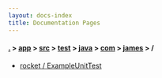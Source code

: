 ```yaml
---
layout: docs-index
title: Documentation Pages
---
```

#### [.](./../../../../../../index) > [app](./../../../../../index) > [src](./../../../../index) > [test](./../../../index) > [java](./../../index) > [com](./../index) > [james](./index) > **/**

- [rocket / ExampleUnitTest](rocket/ExampleUnitTest)
